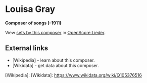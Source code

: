 
# Louisa Gray

__Composer of songs (–1911)__

View [sets by this composer] in [OpenScore Lieder].

[sets by this composer]: https://musescore.com/openscore-lieder-corpus/sets?order=title&text=Gray,+Louisa
[OpenScore Lieder]: https://musescore.com/openscore-lieder-corpus

## External links

- [Wikipedia] - learn about this composer.
- [Wikidata] - get data about this composer.

[Wikipedia]: 
[Wikidata]: https://www.wikidata.org/wiki/Q105376516
